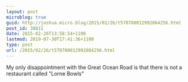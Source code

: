 ```yaml
---
layout: post
microblog: true
guid: http://joshua.micro.blog/2015/02/26/t570780012992864256.html
post_id: 38811
date: 2015-02-26T13:58:54+1100
lastmod: 2019-07-30T17:41:36+1100
type: post
url: /2015/02/26/t570780012992864256.html
---
```

My only disappointment with the Great Ocean Road is that there is not a restaurant called "Lorne Bowls"
